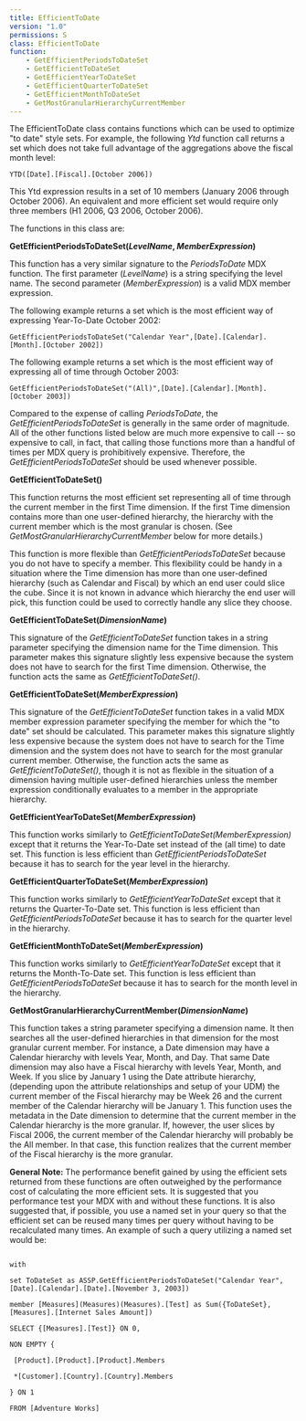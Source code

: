 ```yaml
---
title: EfficientToDate
version: "1.0"
permissions: S
class: EfficientToDate
function:
    - GetEfficientPeriodsToDateSet
    - GetEfficientToDateSet
    - GetEfficientYearToDateSet
    - GetEfficientQuarterToDateSet
    - GetEfficientMonthToDateSet
    - GetMostGranularHierarchyCurrentMember
---
```


The EfficientToDate class contains functions which can be used to optimize "to date" style sets. For example, the following _Ytd_ function call returns a set which does not take full advantage of the aggregations above the fiscal month level:

```raw
YTD([Date].[Fiscal].[October 2006])
```

This Ytd expression results in a set of 10 members (January 2006 through October 2006). An equivalent and more efficient set would require only three members (H1 2006, Q3 2006, October 2006).

The functions in this class are:

**GetEfficientPeriodsToDateSet(_LevelName_, _MemberExpression_)**

This function has a very similar signature to the _PeriodsToDate_ MDX function. The first parameter (_LevelName_) is a string specifying the level name.  The second parameter (_MemberExpression_) is a valid MDX member expression.

The following example returns a set which is the most efficient way of expressing Year-To-Date October 2002:

```raw
GetEfficientPeriodsToDateSet("Calendar Year",[Date].[Calendar].[Month].[October 2002])
```

The following example returns a set which is the most efficient way of expressing all of time through October 2003:

```raw
GetEfficientPeriodsToDateSet("(All)",[Date].[Calendar].[Month].[October 2003])
```

Compared to the expense of calling _PeriodsToDate_, the _GetEfficientPeriodsToDateSet_ is generally in the same order of magnitude. All of the other functions listed below are much more expensive to call -- so expensive to call, in fact, that calling those functions more than a handful of times per MDX query is prohibitively expensive. Therefore, the _GetEfficientPeriodsToDateSet_ should be used whenever possible.



**GetEfficientToDateSet()**

This function returns the most efficient set representing all of time through the current member in the first Time dimension. If the first Time dimension contains more than one user-defined hierarchy, the hierarchy with the current member which is the most granular is chosen. (See _GetMostGranularHierarchyCurrentMember_ below for more details.)

This function is more flexible than _GetEfficientPeriodsToDateSet_ because you do not have to specify a member. This flexibility could be handy in a situation where the Time dimension has more than one user-defined hierarchy (such as Calendar and Fiscal) by which an end user could slice the cube. Since it is not known in advance which hierarchy the end user will pick, this function could be used to correctly handle any slice they choose.


**GetEfficientToDateSet(_DimensionName_)**

This signature of the _GetEfficientToDateSet_ function takes in a string parameter specifying the dimension name for the Time dimension. This parameter makes this signature slightly less expensive because the system does not have to search for the first Time dimension. Otherwise, the function acts the same as _GetEfficientToDateSet()_.


**GetEfficientToDateSet(_MemberExpression_)**

This signature of the _GetEfficientToDateSet_ function takes in a valid MDX member expression parameter specifying the member for which the "to date" set should be calculated. This parameter makes this signature slightly less expensive because the system does not have to search for the Time dimension and the system does not have to search for the most granular current member. Otherwise, the function acts the same as _GetEfficientToDateSet()_, though it is not as flexible in the situation of a dimension having multiple user-defined hierarchies unless the member expression conditionally evaluates to a member in the appropriate hierarchy.


**GetEfficientYearToDateSet(_MemberExpression_)**

This function works similarly to _GetEfficientToDateSet(MemberExpression)_ except that it returns the Year-To-Date set instead of the (all time) to date set. This function is less efficient than _GetEfficientPeriodsToDateSet_ because it has to search for the year level in the hierarchy.


**GetEfficientQuarterToDateSet(_MemberExpression_)**

This function works similarly to _GetEfficientYearToDateSet_ except that it returns the Quarter-To-Date set. This function is less efficient than _GetEfficientPeriodsToDateSet_ because it has to search for the quarter level in the hierarchy.


**GetEfficientMonthToDateSet(_MemberExpression_)**

This function works similarly to _GetEfficientYearToDateSet_ except that it returns the Month-To-Date set. This function is less efficient than _GetEfficientPeriodsToDateSet_ because it has to search for the month level in the hierarchy.


**GetMostGranularHierarchyCurrentMember(_DimensionName_)**

This function takes a string parameter specifying a dimension name. It then searches all the user-defined hierarchies in that dimension for the most granular current member. For instance, a Date dimension may have a Calendar hierarchy with levels Year, Month, and Day. That same Date dimension may also have a Fiscal hierarchy with levels Year, Month, and Week. If you slice by January 1 using the Date attribute hierarchy, (depending upon the attribute relationships and setup of your UDM) the current member of the Fiscal hierarchy may be Week 26 and the current member of the Calendar hierarchy will be January 1. This function uses the metadata in the Date dimension to determine that the current member in the Calendar hierarchy is the more granular. If, however, the user slices by Fiscal 2006, the current member of the Calendar hierarchy will probably be the All member. In that case, this function realizes that the current member of the Fiscal hierarchy is the more granular.


**General Note:** The performance benefit gained by using the efficient sets returned from these functions are often outweighed by the performance cost of calculating the more efficient sets. It is suggested that you performance test your MDX with and without these functions. It is also suggested that, if possible, you use a named set in your query so that the efficient set can be reused many times per query without having to be recalculated many times. An example of such a query utilizing a named set would be:

```raw

with

set ToDateSet as ASSP.GetEfficientPeriodsToDateSet("Calendar Year",[Date].[Calendar].[Date].[November 3, 2003])

member [Measures](Measures)(Measures).[Test] as Sum({ToDateSet},[Measures].[Internet Sales Amount])

SELECT {[Measures].[Test]} ON 0,

NON EMPTY {

 [Product].[Product].[Product].Members

 *[Customer].[Country].[Country].Members

} ON 1

FROM [Adventure Works]

```